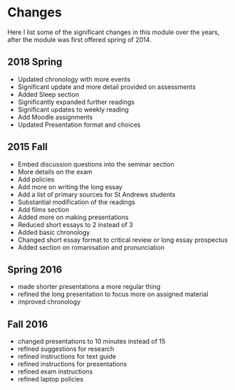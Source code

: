 # Changes

Here I list some of the significant changes in this module over the years, after the module was first offered spring of 2014.

## 2018 Spring

* Updated chronology with more events
* Significant update and more detail provided on assessments
* Added Sleep section
* Significantly expanded further readings
* Significant updates to weekly reading
* Add Moodle assignments
* Updated Presentation format and choices

## 2015 Fall

* Embed discussion questions into the seminar section
* More details on the exam
* Add policies
* Add more on writing the long essay
* Add a list of primary sources for St Andrews students
* Substantial modification of the readings
* Add films section
* Added more on making presentations
* Reduced short essays to 2 instead of 3
* Added basic chronology
* Changed short essay format to critical review or long essay prospectus
* Added section on romanisation and pronunciation

## Spring 2016

* made shorter presentations a more regular thing
* refined the long presentation to focus more on assigned material
* improved chronology

## Fall 2016

* changed presentations to 10 minutes instead of 15
* refined suggestions for research
* refined instructions for text guide
* refined instructions for presentations
* refined exam instructions
* refined laptop policies
